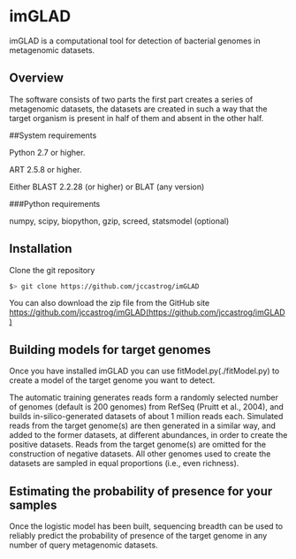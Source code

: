 # imGLAD

imGLAD is a computational tool for detection of bacterial genomes in metagenomic datasets.

## Overview

The software consists of two parts the first part creates a series of metagenomic datasets, the datasets are created in such a way that the target organism is present in half of them and absent in the other half.

##System requirements

Python 2.7 or higher.

ART 2.5.8 or higher.

Either BLAST 2.2.28 (or higher) or BLAT (any version)

###Python requirements

numpy, scipy, biopython, gzip, screed, statsmodel (optional)

## Installation

Clone the git repository

   ```bash
   $> git clone https://github.com/jccastrog/imGLAD
   ```

You can also download the zip file from the GitHub site https://github.com/jccastrog/imGLAD(https://github.com/jccastrog/imGLAD)

## Building models for target genomes

Once you have installed imGLAD you can use fitModel.py(./fitModel.py) to create a model of the target genome you want to detect.

The automatic training generates reads form a randomly selected number of genomes (default is 200 genomes) from RefSeq (Pruitt et al., 2004), and builds in-silico-generated datasets of about 1 million reads each. Simulated reads from the target genome(s) are then generated in a similar way, and added to the former datasets, at different abundances, in order to create the positive datasets. Reads from the target genome(s) are omitted for the construction of negative datasets. All other genomes used to create the datasets are sampled in equal proportions (i.e., even richness).

## Estimating the probability of presence for your samples

Once the logistic model has been built, sequencing breadth can be used to reliably predict the probability of presence of the target genome in any number of query metagenomic datasets. 
